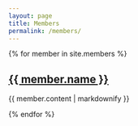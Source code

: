 ```yaml
---
layout: page
title: Members
permalink: /members/
---
```


{% for member in site.members %}
  <h2>
    <a href="{{ staff_member.url }}">
      {{ member.name }}
    </a>
  </h2>
  <p>{{ member.content | markdownify }}</p>
{% endfor %}